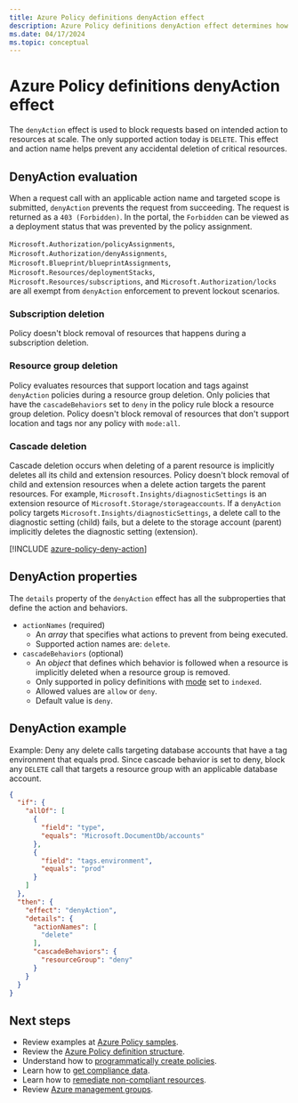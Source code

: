 ```yaml
---
title: Azure Policy definitions denyAction effect
description: Azure Policy definitions denyAction effect determines how compliance is managed and reported.
ms.date: 04/17/2024
ms.topic: conceptual
---
```


# Azure Policy definitions denyAction effect

The `denyAction` effect is used to block requests based on intended action to resources at scale. The only supported action today is `DELETE`. This effect and action name helps prevent any accidental deletion of critical resources.

## DenyAction evaluation

When a request call with an applicable action name and targeted scope is submitted, `denyAction` prevents the request from succeeding. The request is returned as a `403 (Forbidden)`. In the portal, the `Forbidden` can be viewed as a deployment status that was prevented by the policy assignment.

`Microsoft.Authorization/policyAssignments`, `Microsoft.Authorization/denyAssignments`, `Microsoft.Blueprint/blueprintAssignments`, `Microsoft.Resources/deploymentStacks`, `Microsoft.Resources/subscriptions`, and `Microsoft.Authorization/locks` are all exempt from `denyAction` enforcement to prevent lockout scenarios.

### Subscription deletion

Policy doesn't block removal of resources that happens during a subscription deletion.

### Resource group deletion

Policy evaluates resources that support location and tags against `denyAction` policies during a resource group deletion. Only policies that have the `cascadeBehaviors` set to `deny` in the policy rule block a resource group deletion. Policy doesn't block removal of resources that don't support location and tags nor any policy with `mode:all`.

### Cascade deletion

Cascade deletion occurs when deleting of a parent resource is implicitly deletes all its child and extension resources. Policy doesn't block removal of child and extension resources when a delete action targets the parent resources. For example, `Microsoft.Insights/diagnosticSettings` is an extension resource of `Microsoft.Storage/storageaccounts`. If a `denyAction` policy targets `Microsoft.Insights/diagnosticSettings`, a delete call to the diagnostic setting (child) fails, but a delete to the storage account (parent) implicitly deletes the diagnostic setting (extension).

[!INCLUDE [azure-policy-deny-action](../../includes/policy/azure-policy-deny-action.md)]

## DenyAction properties

The `details` property of the `denyAction` effect has all the subproperties that define the action and behaviors.

- `actionNames` (required)
  - An _array_  that specifies what actions to prevent from being executed.
  - Supported action names are: `delete`.
- `cascadeBehaviors` (optional)
  - An _object_ that defines which behavior is followed when a resource is implicitly deleted when a resource group is removed.
  - Only supported in policy definitions with [mode](./definition-structure-basics.md#resource-manager-modes) set to `indexed`.
  - Allowed values are `allow` or `deny`.
  - Default value is `deny`.

## DenyAction example

Example: Deny any delete calls targeting database accounts that have a tag environment that equals prod. Since cascade behavior is set to deny, block any `DELETE` call that targets a resource group with an applicable database account.

```json
{
  "if": {
    "allOf": [
      {
        "field": "type",
        "equals": "Microsoft.DocumentDb/accounts"
      },
      {
        "field": "tags.environment",
        "equals": "prod"
      }
    ]
  },
  "then": {
    "effect": "denyAction",
    "details": {
      "actionNames": [
        "delete"
      ],
      "cascadeBehaviors": {
        "resourceGroup": "deny"
      }
    }
  }
}
```

## Next steps

- Review examples at [Azure Policy samples](../samples/index.md).
- Review the [Azure Policy definition structure](definition-structure-basics.md).
- Understand how to [programmatically create policies](../how-to/programmatically-create.md).
- Learn how to [get compliance data](../how-to/get-compliance-data.md).
- Learn how to [remediate non-compliant resources](../how-to/remediate-resources.md).
- Review [Azure management groups](../../management-groups/overview.md).
